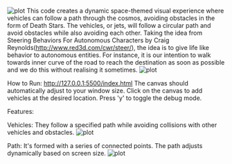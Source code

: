 ![plot](snippets/screenshot.png)
This code creates a dynamic space-themed visual experience where vehicles can follow a path through the cosmos, avoiding obstacles in the form of Death Stars. The vehicles, or jets, will follow a circular path and avoid obstacles while also avoiding each other. Taking the idea from Steering Behaviors For Autonomous Characters by Craig Reynolds(http://www.red3d.com/cwr/steer/), the idea is to give life like behavior to autonomous entities. For instance, it is our intention to walk towards inner curve of the road to reach the destination as soon as possible and we do this without realising it sometimes.
![plot](snippets/screentshot2.png)



How to Run:
http://127.0.0.1:5500/index.html
The canvas should automatically adjust to your window size.
Click on the canvas to add vehicles at the desired location.
Press 'y' to toggle the debug mode.


Features:

Vehicles: They follow a specified path while avoiding collisions with other vehicles and obstacles.
![plot](snippets/screentshot3.png)

Path: It's formed with a series of connected points. The path adjusts dynamically based on screen size.
![plot](snippets/screentshot4.png)

